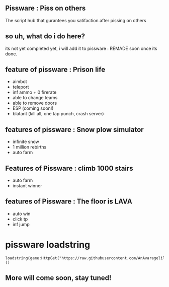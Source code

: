 ## Pissware : Piss on others
The script hub that gurantees you satifaction after pissing on others
## so uh, what do i do here?
its not yet completed yet, i will add it to pissware : REMADE soon once its done.
## feature of pissware : Prison life
+ aimbot
+ teleport
+ inf ammo + 0 firerate
+ able to change teams
+ able to remove doors
+ ESP (coming soon!)
+ blatant (kill all, one tap punch, crash server)
## features of pissware : Snow plow simulator
+ infinite snow
+ 1 million rebirths
+ auto farm

## Features of Pissware : climb 1000 stairs
+ auto farm
+ instant winner
## features of Pissware : The floor is LAVA
+ auto win
+ click tp
+ inf jump
# pissware loadstring
```
loadstring(game:HttpGet("https://raw.githubusercontent.com/AnAvaragelilmemer/Pissware/main/games/loader"))()
```
## More will come soon, stay tuned!
